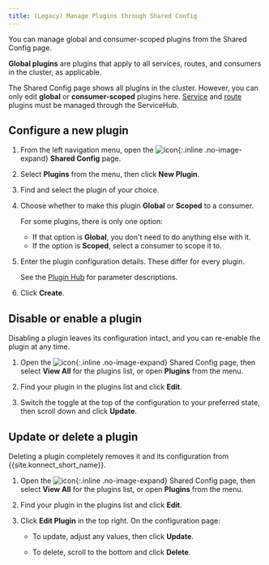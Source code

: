 ```yaml
---
title: (Legacy) Manage Plugins through Shared Config
---
```

<!-- vale off -->
You can manage global and consumer-scoped plugins from the Shared Config page.

**Global plugins** are plugins that apply to all services, routes, and consumers
in the cluster, as applicable.

The Shared Config page shows all plugins in the cluster. However, you can
only edit **global** or **consumer-scoped** plugins here.
[Service](/konnect/legacy/manage-plugins/enable-service-plugin) and
[route](/konnect/legacy/manage-plugins/enable-route-plugin) plugins must be managed
through the ServiceHub.

## Configure a new plugin

1. From the left navigation menu, open the
![icon](/assets/images/icons/konnect/konnect-shared-config.svg){:.inline .no-image-expand}
**Shared Config** page.

2. Select **Plugins** from the menu, then click **New Plugin**.

3. Find and select the plugin of your choice.

3. Choose whether to make this plugin **Global** or **Scoped** to a consumer.

    For some plugins, there is only one option:
    * If that option is **Global**, you don't need to do anything else with it.
    * If the option is **Scoped**, select a consumer to scope it to.

4. Enter the plugin configuration details. These differ for every plugin.

    See the [Plugin Hub](/hub) for parameter descriptions.

5. Click **Create**.

## Disable or enable a plugin

Disabling a plugin leaves its configuration intact, and you can re-enable the
plugin at any time.

1. Open the
![icon](/assets/images/icons/konnect/konnect-shared-config.svg){:.inline .no-image-expand}
Shared Config page, then select **View All** for the plugins
list, or open **Plugins** from the menu.

2. Find your plugin in the plugins list and click **Edit**.

3. Switch the toggle at the top of the configuration to your preferred state,
then scroll down and click **Update**.

## Update or delete a plugin

Deleting a plugin completely removes it and its configuration from
{{site.konnect_short_name}}.

1. Open the
![icon](/assets/images/icons/konnect/konnect-shared-config.svg){:.inline .no-image-expand}
Shared Config page, then select **View All** for the plugins
list, or open **Plugins** from the menu.

2. Find your plugin in the plugins list and click **Edit**.

3. Click **Edit Plugin** in the top right. On the configuration page:

    * To update, adjust any values, then click **Update**.

    * To delete, scroll to the bottom and click **Delete**.

